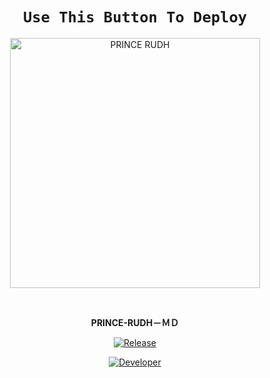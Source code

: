 <div align="center">

# `Use This Button To Deploy`

<a href="https://heroku.com/deploy?template=https://github.com/kfasachuu/prince-md"><img title="PRINCE RUDH" src="https://www.herokucdn.com/deploy/button.svg" width="400"></a>
    

  
</div>
<br>

<p align="center">
<strong>PRINCE-RUDH－ＭＤ</strong>
</p>

<p align="center">
  <a href="https://github.com/prince-rudh"><img title="Release" src="https://img.shields.io/badge/Release-beta%20v1-cyan.svg?style=for-the-badge&logo=appveyor" /></a>
</p>


<p align="center">
  <a href="https://github.com/prince-rudh"><img title="Developer" src="https://img.shields.io/badge/Author-Prince%20Rudh-blue.svg?style=for-the-badge&logo=github" /></a>
</p>
<br>
